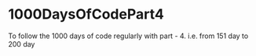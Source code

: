 # 1000DaysOfCodePart4
To follow the 1000 days of code regularly with part - 4. i.e. from 151 day to 200 day

